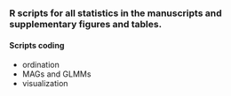 ### R scripts for all statistics in the manuscripts and supplementary figures and tables.
#### Scripts coding
* ordination
* MAGs and GLMMs
* visualization
